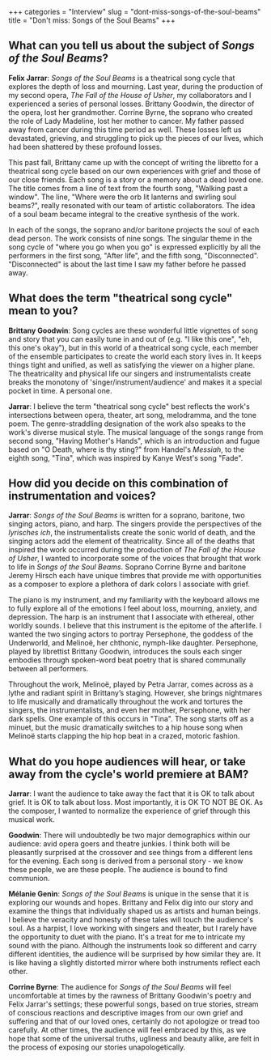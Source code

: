 +++
categories = "Interview"
slug = "dont-miss-songs-of-the-soul-beams"
title = "Don&#039;t miss: Songs of the Soul Beams"
+++

## What can you tell us about the subject of *Songs of the Soul Beams*?

**Felix Jarrar**: *Songs of the Soul Beams* is a theatrical song cycle that explores the depth of loss and mourning. Last year, during the production of my second opera, *The Fall of the House of Usher*, my collaborators and I experienced a series of personal losses. Brittany Goodwin, the director of the opera, lost her grandmother. Corrine Byrne, the soprano who created the role of Lady Madeline, lost her mother to cancer. My father passed away from cancer during this time period as well. These losses left us devastated, grieving, and struggling to pick up the pieces of our lives, which had been shattered by these profound losses. 

This past fall, Brittany came up with the concept of writing the libretto for a theatrical song cycle based on our own experiences with grief and those of our close friends. Each song is a story or a memory about a dead loved one. The title comes from a line of text from the fourth song, "Walking past a window". The line, "Where were the orb lit lanterns and swirling soul beams?", really resonated with our team of artistic collaborators. The idea of a soul beam became integral to the creative synthesis of the work. 

In each of the songs, the soprano and/or baritone projects the soul of each dead person. The work consists of nine songs. The singular theme in the song cycle of "where you go when you go" is expressed explicitly by all the performers in the first song, "After life", and the fifth song, "Disconnected". "Disconnected" is about the last time I saw my father before he passed away.

## What does the term "theatrical song cycle" mean to you?

**Brittany Goodwin**: Song cycles are these wonderful little vignettes of song and story that you can easily tune in and out of (e.g. "I like this one", "eh, this one's okay"), but in this world of a theatrical song cycle, each member of the ensemble participates to create the world each story lives in. It keeps things tight and unified, as well as satisfying the viewer on a higher plane. The theatricality and physical life our singers and instrumentalists create breaks the monotony of 'singer/instrument/audience' and makes it a special pocket in time. A personal one.

**Jarrar**: I believe the term "theatrical song cycle" best reflects the work's intersections between opera, theater, art song, melodramma, and the tone poem. The genre-straddling designation of the work also speaks to the work's diverse musical style. The musical language of the songs range from second song, "Having Mother's Hands", which is an introduction and fugue based on "O Death, where is thy sting?" from Handel's *Messiah*, to the eighth song, "Tina", which was inspired by Kanye West's song "Fade".

## How did you decide on this combination of instrumentation and voices?

**Jarrar**: *Songs of the Soul Beams* is written for a soprano, baritone, two singing actors, piano, and harp. The singers provide the perspectives of the *lyrisches ich*, the instrumentalists create the sonic world of death, and the singing actors add the element of theatricality. Since all of the deaths that inspired the work occurred during the production of *The Fall of the House of Usher*, I wanted to incorporate some of the voices that brought that work to life in *Songs of the Soul Beams*. Soprano Corrine Byrne and baritone Jeremy Hirsch each have unique timbres that provide me with opportunities as a composer to explore a plethora of dark colors I associate with grief.

The piano is my instrument, and my familiarity with the keyboard allows me to fully explore all of the emotions I feel about loss, mourning, anxiety, and depression. The harp is an instrument that I associate with ethereal, other worldly sounds. I believe that this instrument is the epitome of the afterlife. I wanted the two singing actors to portray Persephone, the goddess of the Underworld, and Melinoë, her chthonic, nymph-like daughter. Persephone, played by librettist Brittany Goodwin, introduces the souls each singer embodies through spoken-word beat poetry that is shared communally between all performers. 

Throughout the work, Melinoë, played by Petra Jarrar, comes across as a lythe and radiant spirit in Brittany’s staging. However, she brings nightmares to life musically and dramatically throughout the work and tortures the singers, the instrumentalists, and even her mother, Persephone, with her dark spells. One example of this occurs in "Tina". The song starts off as a minuet, but the music dramatically switches to a hip house song when Melinoë starts clapping the hip hop beat in a crazed, motoric fashion.

## What do you hope audiences will hear, or take away from the cycle's world premiere at BAM?

**Jarrar**: I want the audience to take away the fact that it is OK to talk about grief. It is OK to talk about loss. Most importantly, it is OK TO NOT BE OK. As the composer, I wanted to normalize the experience of grief through this musical work.

**Goodwin**: There will undoubtedly be two major demographics within our audience: avid opera goers and theatre junkies. I think both will be pleasantly surprised at the crossover and see things from a different lens for the evening. Each song is derived from a personal story - we know these people, we are these people. The audience is bound to find communion.

**Mélanie Genin**: *Songs of the Soul Beams* is unique in the sense that it is exploring our wounds and hopes. Brittany and Felix dig into our story and examine the things that individually shaped us as artists and human beings. I believe the veracity and honesty of these tales will touch the audience's soul. As a harpist, I love working with singers and theater, but I rarely have the opportunity to duet with the piano. It's a treat for me to intricate my sound with the piano. Although the instruments look so different and carry different identities, the audience will be surprised by how similar they are. It is like having a slightly distorted mirror where both instruments reflect each other.

**Corrine Byrne**: The audience for *Songs of the Soul Beams* will feel uncomfortable at times by the rawness of Brittany Goodwin's poetry and Felix Jarrar's settings; these powerful songs, based on true stories, stream of conscious reactions and descriptive images from our own grief and suffering and that of our loved ones, certainly do not apologize or tread too carefully. At other times, the audience will feel embraced by this, as we hope that some of the universal truths, ugliness and beauty alike, are felt in the process of exposing our stories unapologetically.
